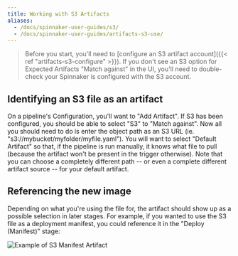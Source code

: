 ```yaml
---
title: Working with S3 Artifacts
aliases:
  - /docs/spinnaker-user-guides/s3/
  - /docs/spinnaker-user-guides/artifacts-s3-use/
---
```


> Before you start, you'll need to [configure an S3 artifact account]({{< ref "artifacts-s3-configure" >}}).  If
> you don't see an S3 option for Expected Artifacts "Match against" in the UI,
> you'll need to double-check your Spinnaker is configured with the S3 account.

## Identifying an S3 file as an artifact

On a pipeline's Configuration, you'll want to "Add Artifact".  If S3 has been
configured, you should be able to select "S3" to "Match against".  Now all
you should need to do is enter the object path as an S3 URL
 (ie. "s3://mybucket/myfolder/myfile.yaml").  You will want to select "Default
Artifact" so that, if the pipeline is run manually, it knows what file to pull
(because the artifact won't be present in the trigger otherwise).  Note that
you can choose a completely different path -- or even a complete different
artifact source -- for your default artifact.

## Referencing the new image

Depending on what you're using the file for, the artifact should show up as
a possible selection in later stages.  For example, if you wanted to use the
S3 file as a deployment manifest, you could reference it in the "Deploy
(Manifest)" stage:

![Example of S3 Manifest Artifact](/images/s3-user-guide-1.gif)
